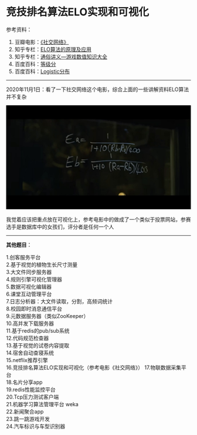 #  竞技排名算法ELO实现和可视化


参考资料：
1. 豆瓣电影：[《社交网络》](https://movie.douban.com/subject/3205624/)
2. 知乎专栏：[ELO算法的原理及应用](https://zhuanlan.zhihu.com/p/57480433)
2. 知乎专栏：[通俗讲义—游戏数值知识大全](https://zhuanlan.zhihu.com/p/28190267)
3. 百度百科：[等级分](https://baike.baidu.com/item/%E7%AD%89%E7%BA%A7%E5%88%86/8609967?fr=aladdin)
4. 百度百科：[Logistic分布](https://baike.baidu.com/item/Logistic%E5%88%86%E5%B8%83/22670718?fr=aladdin)

---

2020年11月1日：看了一下社交网络这个电影，综合上面的一些讲解资料ELO算法并不复杂

![??](20201101_090830.733.jpg)

我觉着应该把重点放在可视化上，参考电影中的做成了一个类似于投票网站，参赛选手是数据库中的女孩们，评分者是任何一个人

---

**其他题目**：

1.创客服务平台  
2.基于视觉的植物生长尺寸测量  
3.大文件同步服务器  
4.规则引擎可视化管理器  
5.数据可视化编辑器  
6.课堂互动管理平台  
7.日志分析器：大文件读取，分割，高频词统计  
8.校园即时消息通信平台  
9.元数据服务器（类似ZooKeeper）  
10.高并发下载服务器  
11.基于redis的pub/sub系统  
12.代码规范检查器  
13.基于视觉的试卷内容提取  
14.宿舍自动查寝系统  
15.netflix推荐引擎  
16.竞技排名算法ELO实现和可视化（参考电影《社交网络》） 
17.物联数据采集平台  
18.名片分享app  
19.redis性能监控平台  
20.Tcp压力测试客户端  
21.机器学习算法管理平台 weka  
22.新闻聚合app  
23.跳一跳游戏开发  
24.汽车标识与车型识别器  
